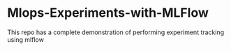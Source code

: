 # Mlops-Experiments-with-MLFlow
This repo has a complete demonstration of performing experiment tracking using mlflow
